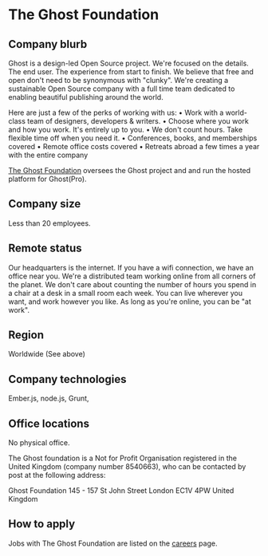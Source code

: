 # The Ghost Foundation

## Company blurb

Ghost is a design-led Open Source project. We're focused on the details. The end user. The experience from start to finish. We believe that free and open don't need to be synonymous with "clunky". We're creating a sustainable Open Source company with a full time team dedicated to enabling beautiful publishing around the world.

Here are just a few of the perks of working with us:
• Work with a world-class team of designers, developers & writers.
• Choose where you work and how you work. It's entirely up to you.
• We don't count hours. Take flexible time off when you need it.
• Conferences, books, and memberships covered
• Remote office costs covered
• Retreats abroad a few times a year with the entire company

[The Ghost Foundation](https://ghost.org/about/) oversees the Ghost project and and run the hosted platform for Ghost(Pro).

## Company size

Less than 20 employees.

## Remote status

Our headquarters is the internet. If you have a wifi connection, we have an office near you. We're a distributed team working online from all corners of the planet. We don't care about counting the number of hours you spend in a chair at a desk in a small room each week. You can live wherever you want, and work however you like. As long as you're online, you can be "at work".

## Region

Worldwide (See above)

## Company technologies

Ember.js, node.js, Grunt,

## Office locations

No physical office.

The Ghost foundation is a Not for Profit Organisation registered in the United Kingdom (company number 8540663), who can be contacted by post at the following address:

Ghost Foundation
145 - 157 St John Street
London
EC1V 4PW
United Kingdom

## How to apply

Jobs with The Ghost Foundation are listed on the [careers](https://ghost.org/careers/) page.

